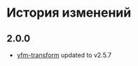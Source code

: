 # История изменений

## 2.0.0

- [yfm-transform](https://github.com/yandex-cloud/yfm-transform) updated to v2.5.7
